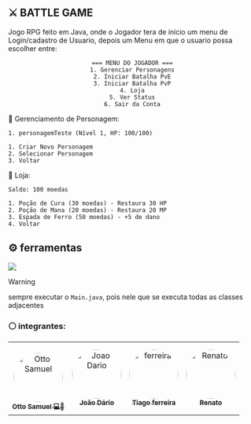 ## ⚔️ BATTLE GAME
<p>
  Jogo RPG feito em Java, onde o Jogador tera de inicio um menu de Login/cadastro de Usuario, depois um Menu em que o usuario possa escolher entre: 
</p>

<center>

```
=== MENU DO JOGADOR ===
1. Gerenciar Personagens
2. Iniciar Batalha PvE
3. Iniciar Batalha PvP
4. Loja
5. Ver Status
6. Sair da Conta
```
  
</center>

<p>
  🔹 Gerenciamento de Personagem:
</p>

```
1. personagemTeste (Nível 1, HP: 100/100)

1. Criar Novo Personagem
2. Selecionar Personagem
3. Voltar
```

<p>
  🔹 Loja:
</p>

~~~
Saldo: 100 moedas

1. Poção de Cura (30 moedas) - Restaura 30 HP
2. Poção de Mana (20 moedas) - Restaura 20 MP
3. Espada de Ferro (50 moedas) - +5 de dano
4. Voltar
~~~


## ⚙️ ferramentas

  <a href="https://skillicons.dev">
    <img src="https://skillicons.dev/icons?i=git,java,vscode" />
  </a>

<p></p>

>[!WARNING]
>sempre executar o ```Main.java```, pois nele que se executa todas as classes adjacentes

### ⚪ integrantes:
<table>
  <tr>
     <td align="center">
       <br>
       <a href="https://github.com/Otto-Samuel">
         <img src="https://avatars.githubusercontent.com/u/162514493?v=4" style="border-radius: 50%" width="100px;" alt="Otto Samuel"/>
         <br />
         <sub><b>Otto Samuel 💻👑</b></sub>
       </a>
     </td>
    <td align="center">
       <a href="https://github.com/ElprogramadorxX">
         <img src="https://avatars.githubusercontent.com/u/134674876?v=4" style="border-radius: 50%" width="100px;" alt="Joao Dario"/>
         <br />
         <sub><b>João Dário</b></sub>
       </a>
     </td>
    <td align="center">
       <a href="https://github.com/FrrTiago">
         <img src="https://avatars.githubusercontent.com/u/132114628?v=4" style="border-radius: 50%" width="100px;" alt="ferreira"/>
         <br />
         <sub><b>Tiago ferreira</b></sub>
       </a>
     </td>
     <td align="center">
       <a href="https://github.com/aluno-renato">
         <img src="https://encrypted-tbn3.gstatic.com/images?q=tbn:ANd9GcRJ_8D5lsZLipbulUbKv4Ia7JU5VjIW_badtE8WZb7Ne_6qx8xo" style="border-radius: 50%" width="100px;" alt="Renato"/>
         <br />
         <sub><b>Renato</b></sub>
       </a>
     </td>

  </tr>
</table>
